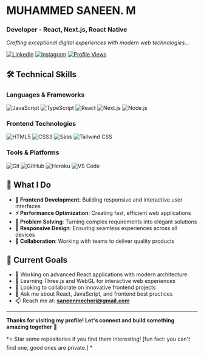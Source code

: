 <div>
   
# MUHAMMED SANEEN. M 

  
### Developer - React, Next.js, React Native

*Crafting exceptional digital experiences with modern web technologies...*

[![LinkedIn](https://img.shields.io/badge/LinkedIn-0A66C2?style=flat&logo=linkedin&logoColor=white)](https://linkedin.com/in/saneenmecheri)
[![Instagram](https://img.shields.io/badge/Instagram-E4405F?style=flat&logo=instagram&logoColor=white)](https://instagram.com/san.77x)
[![Profile Views](https://komarev.com/ghpvc/?username=San-77x&color=0A66C2&style=flat&label=Profile+Views)](https://github.com/San-77x)

</div>

## 🛠️ Technical Skills

<div>

### Languages & Frameworks
![JavaScript](https://img.shields.io/badge/JavaScript-F7DF1E?style=for-the-badge&logo=javascript&logoColor=black)
![TypeScript](https://img.shields.io/badge/TypeScript-3178C6?style=for-the-badge&logo=typescript&logoColor=white)
![React](https://img.shields.io/badge/React-61DAFB?style=for-the-badge&logo=react&logoColor=black)
![Next.js](https://img.shields.io/badge/Next.js-000000?style=for-the-badge&logo=next.js&logoColor=white)
![Node.js](https://img.shields.io/badge/Node.js-339933?style=for-the-badge&logo=node.js&logoColor=white)

### Frontend Technologies
![HTML5](https://img.shields.io/badge/HTML5-E34F26?style=for-the-badge&logo=html5&logoColor=white)
![CSS3](https://img.shields.io/badge/CSS3-1572B6?style=for-the-badge&logo=css3&logoColor=white)
![Sass](https://img.shields.io/badge/Sass-CC6699?style=for-the-badge&logo=sass&logoColor=white)
![Tailwind CSS](https://img.shields.io/badge/Tailwind_CSS-38B2AC?style=for-the-badge&logo=tailwind-css&logoColor=white)

### Tools & Platforms
![Git](https://img.shields.io/badge/Git-F05032?style=for-the-badge&logo=git&logoColor=white)
![GitHub](https://img.shields.io/badge/GitHub-181717?style=for-the-badge&logo=github&logoColor=white)
![Heroku](https://img.shields.io/badge/Heroku-430098?style=for-the-badge&logo=heroku&logoColor=white)
![VS Code](https://img.shields.io/badge/VS_Code-007ACC?style=for-the-badge&logo=visual-studio-code&logoColor=white)

</div>


## 💼 What I Do

- **🎨 Frontend Development**: Building responsive and interactive user interfaces
- **⚡ Performance Optimization**: Creating fast, efficient web applications
- **🔧 Problem Solving**: Turning complex requirements into elegant solutions
- **📱 Responsive Design**: Ensuring seamless experiences across all devices
- **🤝 Collaboration**: Working with teams to deliver quality products

## 🌟 Current Goals

- 🔭 Working on advanced React applications with modern architecture
- 🌱 Learning Three.js and WebGL for interactive web experiences
- 👯 Looking to collaborate on innovative frontend projects
- 💬 Ask me about React, JavaScript, and frontend best practices
- 📫 Reach me at: **saneenmecheri@gmail.com**

---

<div>


**Thanks for visiting my profile! Let's connect and build something amazing together** 🚀

*⭐ Star some repositories if you find them interesting! [fun fact: you can't find one, good ones are private.] *

</div>
